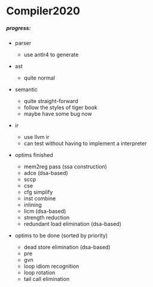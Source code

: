 # Compiler2020
##### progress:

- parser 

  - use antlr4 to generate
- ast
  - quite normal
- semantic
  - quite straight-forward
  - follow the styles of tiger book
  - maybe have some bug now
- ir
  - use llvm ir
  - can test without having to implement a interpreter
- optims finished
  - mem2reg pass (ssa construction)
  - adce (dsa-based)
  - sccp
  - cse
  - cfg simplify
  - inst combine
  - inlining
  - licm (dsa-based)
  - strength reduction
  - redundant load elimination (dsa-based)
- optims to be done  (sorted by priority)
  - dead store elimination (dsa-based)
  - pre
  - gvn
  - loop idiom recognition
  - loop rotation
  - tail call elimination
